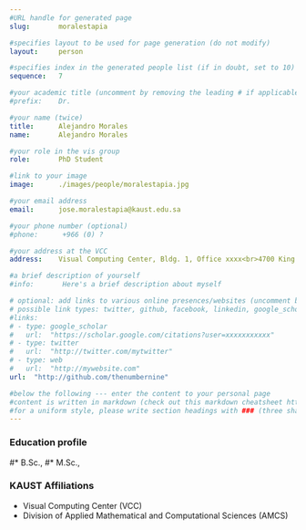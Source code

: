 ```yaml
---
#URL handle for generated page
slug:       moralestapia

#specifies layout to be used for page generation (do not modify)
layout: 	person

#specifies index in the generated people list (if in doubt, set to 10)
sequence:	7

#your academic title (uncomment by removing the leading # if applicable)
#prefix:    Dr.

#your name (twice)
title:		Alejandro Morales
name:       Alejandro Morales

#your role in the vis group
role:       PhD Student

#link to your image
image:      ./images/people/moralestapia.jpg

#your email address
email:      jose.moralestapia@kaust.edu.sa

#your phone number (optional)
#phone:      +966 (0) ?

#your address at the VCC
address:    Visual Computing Center, Bldg. 1, Office xxxx<br>4700 King Abdullah University of Science and Technology<br>Thuwal 23955-6900, Saudi Arabia

#a brief description of yourself
#info:       Here's a brief description about myself

# optional: add links to various online presences/websites (uncomment by removing the leading # if applicable)
# possible link types: twitter, github, facebook, linkedin, google_scholar, google_plus, instagram, skype, youtube, vimeo, flickr, web (use the latter for all other link types)
#links:
# - type: google_scholar
#   url:  "https://scholar.google.com/citations?user=xxxxxxxxxxx"
# - type: twitter
#   url:  "http://twitter.com/mytwitter"
# - type: web
#   url:  "http://mywebsite.com"
url:  "http://github.com/thenumbernine"

#below the following --- enter the content to your personal page
#content is written in markdown (check out this markdown cheatsheet https://github.com/adam-p/markdown-here/wiki/Markdown-Cheatsheet)
#for a uniform style, please write section headings with ### (three sharps)
---
```

### Education profile
#* B.Sc., 
#* M.Sc., 

### KAUST Affiliations
- Visual Computing Center (VCC)
- Division of Applied Mathematical and Computational Sciences (AMCS)
